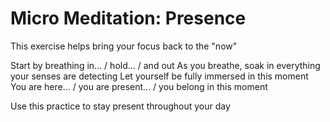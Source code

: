 # Micro Meditation: Presence
This exercise helps bring your focus back to the "now"

Start by breathing in... / hold... / and out
As you breathe, soak in everything your senses are detecting
Let yourself be fully immersed in this moment
You are here... / you are present... / you belong in this moment

Use this practice to stay present throughout your day

[_meta:author]:- "Kip"
[_meta:tags]:- "micro,mindfulness,presence"